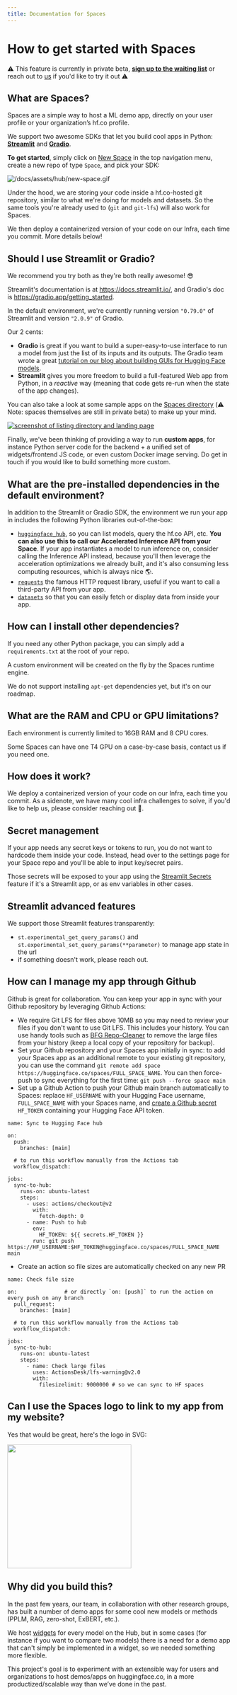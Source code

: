 ```yaml
---
title: Documentation for Spaces
---
```


<h1>How to get started with Spaces</h1>

<div class="p-4 border border-gray-200 rounded-lg">
	⚠️ This feature is currently in private beta, <a style="font-weight: bold !important" href="/spaces">sign up to the waiting list</a> or reach out to <a href="https://twitter.com/huggingface">us</a> if you'd like to try it out ⚠️
</div>

## What are Spaces?

Spaces are a simple way to host a ML demo app, directly on your user profile or your organization’s hf.co profile.

We support two awesome SDKs that let you build cool apps in Python: **[Streamlit](https://streamlit.io/)** and **[Gradio](https://gradio.app/)**.

**To get started**, simply click on [New Space](https://huggingface.co/new-space) in the top navigation menu, create a new repo of type `Space`, and pick your SDK:

![/docs/assets/hub/new-space.gif](/docs/assets/hub/new-space.gif)

Under the hood, we are storing your code inside a hf.co-hosted git repository, similar to what we're doing for models and datasets. So the same tools you're already used to (`git` and `git-lfs`) will also work for Spaces.

We then deploy a containerized version of your code on our Infra, each time you commit. More details below!

<!-- TODO(have someone record a Youtube demo of Spaces showcasing some cool apps already running, etc) -->

## Should I use Streamlit or Gradio?

We recommend you try both as they're both really awesome! 😎

Streamlit's documentation is at https://docs.streamlit.io/, and Gradio's doc is https://gradio.app/getting_started.

In the default environment, we're currently running version `"0.79.0"` of Streamlit and version `"2.0.9"` of Gradio.

Our 2 cents:

- **Gradio** is great if you want to build a super-easy-to-use interface to run a model from just the list of its inputs and its outputs. The Gradio team wrote a great [tutorial on our blog about building GUIs for Hugging Face models](https://huggingface.co/blog/gradio).
- **Streamlit** gives you more freedom to build a full-featured Web app from Python, in a _reactive_ way (meaning that code gets re-run when the state of the app changes).

You can also take a look at some sample apps on the [Spaces directory](https://huggingface.co/spaces) (⚠️ Note: spaces themselves are still in private beta) to make up your mind.

[![screenshot of listing directory and landing page](/docs/assets/hub/spaces-landing.png)](https://huggingface.co/spaces)

Finally, we've been thinking of providing a way to run **custom apps**, for instance Python server code for the backend + a unified set of widgets/frontend JS code, or even custom Docker image serving. Do get in touch if you would like to build something more custom.

## What are the pre-installed dependencies in the default environment?

In addition to the Streamlit or Gradio SDK, the environment we run your app in includes the following Python libraries out-of-the-box:

- [`huggingface_hub`](https://github.com/huggingface/huggingface_hub), so you can list models, query the hf.co API, etc. **You can also use this to call our Accelerated Inference API from your Space**. If your app instantiates a model to run inference on, consider calling the Inference API instead, because you'll then leverage the acceleration optimizations we already built, and it's also consuming less computing resources, which is always nice 🌎.
- [`requests`](https://docs.python-requests.org/en/master/) the famous HTTP request library, useful if you want to call a third-party API from your app.
- [`datasets`](https://github.com/huggingface/datasets) so that you can easily fetch or display data from inside your app.

## How can I install other dependencies?

If you need any other Python package, you can simply add a `requirements.txt` at the root of your repo.

A custom environment will be created on the fly by the Spaces runtime engine.

We do not support installing `apt-get` dependencies yet, but it's on our roadmap.

## What are the RAM and CPU or GPU limitations?

Each environment is currently limited to 16GB RAM and 8 CPU cores.

Some Spaces can have one T4 GPU on a case-by-case basis, contact us if you need one.

## How does it work?

We deploy a containerized version of your code on our Infra, each time you commit. As a sidenote, we have many cool infra challenges to solve, if you'd like to help us, please consider reaching out 🙂.

## Secret management

If your app needs any secret keys or tokens to run, you do not want to hardcode them inside your code. Instead, head over to the settings page for your Space repo and you'll be able to input key/secret pairs.

Those secrets will be exposed to your app using the [Streamlit Secrets](https://blog.streamlit.io/secrets-in-sharing-apps/) feature if it's a Streamlit app, or as env variables in other cases.

## Streamlit advanced features

We support those Streamlit features transparently:

- `st.experimental_get_query_params()` and `st.experimental_set_query_params(**parameter)` to manage app state in the url
- if something doesn't work, please reach out.

## How can I manage my app through Github

Github is great for collaboration. You can keep your app in sync with your Github repository by leveraging Github Actions:

- We require Git LFS for files above 10MB so you may need to review your files if you don't want to use Git LFS. This includes your history. You can use handy tools such as [BFG Repo-Cleaner](https://rtyley.github.io/bfg-repo-cleaner/) to remove the large files from your history (keep a local copy of your repository for backup).
- Set your Github repository and your Spaces app initially in sync: to add your Spaces app as an additional remote to your existing git repository, you can use the command `git remote add space https://huggingface.co/spaces/FULL_SPACE_NAME`. You can then force-push to sync everything for the first time: `git push --force space main`
- Set up a Github Action to push your Github main branch automatically to Spaces: replace `HF_USERNAME` with your Hugging Face username, `FULL_SPACE_NAME` with your Spaces name, and [create a Github secret](https://docs.github.com/en/actions/reference/encrypted-secrets#creating-encrypted-secrets-for-an-environment) `HF_TOKEN` containing your Hugging Face API token.

```
name: Sync to Hugging Face hub

on:
  push:
    branches: [main]

  # to run this workflow manually from the Actions tab
  workflow_dispatch:

jobs:
  sync-to-hub:
    runs-on: ubuntu-latest
    steps:
      - uses: actions/checkout@v2
        with:
          fetch-depth: 0
      - name: Push to hub
        env:
          HF_TOKEN: ${{ secrets.HF_TOKEN }}
        run: git push https://HF_USERNAME:$HF_TOKEN@huggingface.co/spaces/FULL_SPACE_NAME main
```

- Create an action so file sizes are automatically checked on any new PR

```
name: Check file size

on:               # or directly `on: [push]` to run the action on every push on any branch
  pull_request:
    branches: [main]

  # to run this workflow manually from the Actions tab
  workflow_dispatch:

jobs:
  sync-to-hub:
    runs-on: ubuntu-latest
    steps:
      - name: Check large files
        uses: ActionsDesk/lfs-warning@v2.0
        with:
          filesizelimit: 9000000 # so we can sync to HF spaces

```

## Can I use the Spaces logo to link to my app from my website?

Yes that would be great, here's the logo in SVG:

<img style="width: 280px;" src="/docs/assets/hub/icon-space.svg">

## Why did you build this?

In the past few years, our team, in collaboration with other research groups, has built a number of demo apps for some cool new models or methods (PPLM, RAG, zero-shot, ExBERT, etc.).

We host [widgets](https://huggingface-widgets.netlify.app/) for every model on the Hub, but in some cases (for instance if you want to compare two models) there is a need for a demo app that can't simply be implemented in a widget, so we needed something more flexible.

This project's goal is to experiment with an extensible way for users and organizations to host demos/apps on huggingface.co, in a more productized/scalable way than we’ve done in the past.
